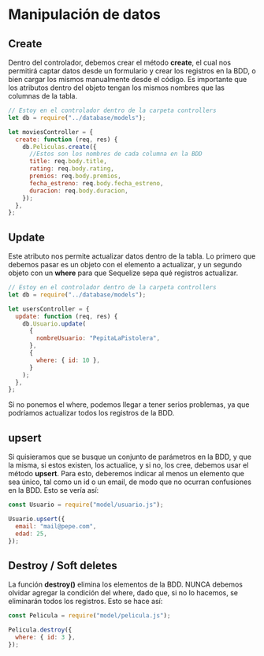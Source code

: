 # Manipulación de datos

## Create

Dentro del controlador, debemos crear el método **create**, el cual nos permitirá captar datos desde un formulario y crear los registros en la BDD, o bien cargar los mismos manualmente desde el código. Es importante que los atributos dentro del objeto tengan los mismos nombres que las columnas de la tabla.

```javascript
// Estoy en el controlador dentro de la carpeta controllers
let db = require("../database/models");

let moviesController = {
  create: function (req, res) {
    db.Peliculas.create({
      //Estos son los nombres de cada columna en la BDD
      title: req.body.title,
      rating: req.body.rating,
      premios: req.body.premios,
      fecha_estreno: req.body.fecha_estreno,
      duracion: req.body.duracion,
    });
  },
};
```

## Update

Este atributo nos permite actualizar datos dentro de la tabla. Lo primero que debemos pasar es un objeto con el elemento a actualizar, y un segundo objeto con un **where** para que Sequelize sepa qué registros actualizar.

```javascript
// Estoy en el controlador dentro de la carpeta controllers
let db = require("../database/models");

let usersController = {
  update: function (req, res) {
    db.Usuario.update(
      {
        nombreUsuario: "PepitaLaPistolera",
      },
      {
        where: { id: 10 },
      }
    );
  },
};
```

Si no ponemos el where, podemos llegar a tener serios problemas, ya que podríamos actualizar todos los registros de la BDD.

## upsert

Si quisieramos que se busque un conjunto de parámetros en la BDD, y que la misma, si estos existen, los actualice, y si no, los cree, debemos usar el método **upsert**. Para esto, deberemos indicar al menos un elemento que sea único, tal como un id o un email, de modo que no ocurran confusiones en la BDD. Esto se vería así:

```javascript
const Usuario = require("model/usuario.js");

Usuario.upsert({
  email: "mail@pepe.com",
  edad: 25,
});
```

## Destroy / Soft deletes

La función **destroy()** elimina los elementos de la BDD. NUNCA debemos olvidar agregar la condición del where, dado que, si no lo hacemos, se eliminarán todos los registros. Esto se hace así:

```javascript
const Pelicula = require("model/pelicula.js");

Pelicula.destroy({
  where: { id: 3 },
});
```
